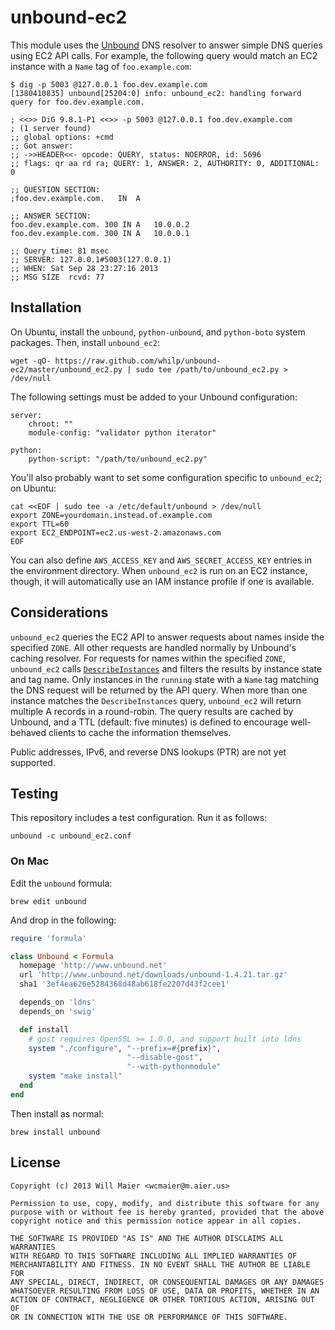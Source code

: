 # unbound-ec2

This module uses the [Unbound](http://unbound.net) DNS resolver to answer simple DNS queries using EC2 API calls. For example, the following query would match an EC2 instance with a `Name` tag of `foo.example.com`:

```
$ dig -p 5003 @127.0.0.1 foo.dev.example.com
[1380410835] unbound[25204:0] info: unbound_ec2: handling forward query for foo.dev.example.com.

; <<>> DiG 9.8.1-P1 <<>> -p 5003 @127.0.0.1 foo.dev.example.com
; (1 server found)
;; global options: +cmd
;; Got answer:
;; ->>HEADER<<- opcode: QUERY, status: NOERROR, id: 5696
;; flags: qr aa rd ra; QUERY: 1, ANSWER: 2, AUTHORITY: 0, ADDITIONAL: 0

;; QUESTION SECTION:
;foo.dev.example.com.	IN	A

;; ANSWER SECTION:
foo.dev.example.com. 300 IN	A	10.0.0.2
foo.dev.example.com. 300 IN	A	10.0.0.1

;; Query time: 81 msec
;; SERVER: 127.0.0.1#5003(127.0.0.1)
;; WHEN: Sat Sep 28 23:27:16 2013
;; MSG SIZE  rcvd: 77
```

## Installation

On Ubuntu, install the `unbound`, `python-unbound`, and `python-boto` system packages. Then, install `unbound_ec2`:

```
wget -qO- https://raw.github.com/whilp/unbound-ec2/master/unbound_ec2.py | sudo tee /path/to/unbound_ec2.py > /dev/null
```

The following settings must be added to your Unbound configuration:

```
server:
    chroot: ""
    module-config: "validator python iterator"

python:
    python-script: "/path/to/unbound_ec2.py"
```

You'll also probably want to set some configuration specific to `unbound_ec2`; on Ubuntu:

```
cat <<EOF | sudo tee -a /etc/default/unbound > /dev/null
export ZONE=yourdomain.instead.of.example.com
export TTL=60
export EC2_ENDPOINT=ec2.us-west-2.amazonaws.com
EOF
```

You can also define `AWS_ACCESS_KEY` and `AWS_SECRET_ACCESS_KEY` entries in the environment directory. When `unbound_ec2` is run on an EC2 instance, though, it will automatically use an IAM instance profile if one is available.

## Considerations

`unbound_ec2` queries the EC2 API to answer requests about names inside the specified `ZONE`. All other requests are handled normally by Unbound's caching resolver. For requests for names within the specified `ZONE`, `unbound_ec2` calls [`DescribeInstances`](http://docs.aws.amazon.com/AWSEC2/latest/APIReference/ApiReference-query-DescribeInstances.html) and filters the results by instance state and tag name. Only instances in the `running` state with a `Name` tag matching the DNS request will be returned by the API query. When more than one instance matches the `DescribeInstances` query, `unbound_ec2` will return multiple A records in a round-robin. The query results are cached by Unbound, and a TTL (default: five minutes) is defined to encourage well-behaved clients to cache the information themselves.

Public addresses, IPv6, and reverse DNS lookups (PTR) are not yet supported.

## Testing

This repository includes a test configuration. Run it as follows:

```
unbound -c unbound_ec2.conf
```

### On Mac

Edit the `unbound` formula:

```
brew edit unbound
```

And drop in the following:

```ruby
require 'formula'

class Unbound < Formula
  homepage 'http://www.unbound.net'
  url 'http://www.unbound.net/downloads/unbound-1.4.21.tar.gz'
  sha1 '3ef4ea626e5284368d48ab618fe2207d43f2cee1'

  depends_on 'ldns'
  depends_on 'swig'

  def install
    # gost requires OpenSSL >= 1.0.0, and support built into ldns
    system "./configure", "--prefix=#{prefix}",
                          "--disable-gost",
                          "--with-pythonmodule"
    system "make install"
  end
end
```

Then install as normal:

```
brew install unbound
```

## License

```
Copyright (c) 2013 Will Maier <wcmaier@m.aier.us>

Permission to use, copy, modify, and distribute this software for any
purpose with or without fee is hereby granted, provided that the above
copyright notice and this permission notice appear in all copies.

THE SOFTWARE IS PROVIDED "AS IS" AND THE AUTHOR DISCLAIMS ALL WARRANTIES
WITH REGARD TO THIS SOFTWARE INCLUDING ALL IMPLIED WARRANTIES OF
MERCHANTABILITY AND FITNESS. IN NO EVENT SHALL THE AUTHOR BE LIABLE FOR
ANY SPECIAL, DIRECT, INDIRECT, OR CONSEQUENTIAL DAMAGES OR ANY DAMAGES
WHATSOEVER RESULTING FROM LOSS OF USE, DATA OR PROFITS, WHETHER IN AN
ACTION OF CONTRACT, NEGLIGENCE OR OTHER TORTIOUS ACTION, ARISING OUT OF
OR IN CONNECTION WITH THE USE OR PERFORMANCE OF THIS SOFTWARE.
```
